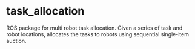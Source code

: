 # task_allocation
ROS package for multi robot task allocation. Given a series of task and robot locations, allocates the tasks to robots using sequential single-item auction.




